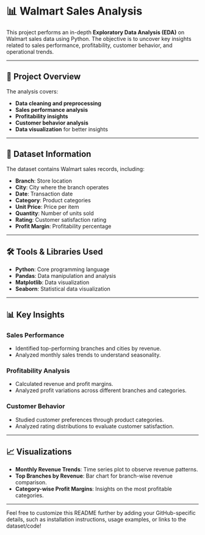 # 📊 Walmart Sales Analysis

This project performs an in-depth **Exploratory Data Analysis (EDA)** on Walmart sales data using Python. The objective is to uncover key insights related to sales performance, profitability, customer behavior, and operational trends.

---

## 📌 Project Overview

The analysis covers:  
- **Data cleaning and preprocessing**  
- **Sales performance analysis**  
- **Profitability insights**  
- **Customer behavior analysis**  
- **Data visualization** for better insights  

---

## 📂 Dataset Information

The dataset contains Walmart sales records, including:  
- **Branch**: Store location  
- **City**: City where the branch operates  
- **Date**: Transaction date  
- **Category**: Product categories  
- **Unit Price**: Price per item  
- **Quantity**: Number of units sold  
- **Rating**: Customer satisfaction rating  
- **Profit Margin**: Profitability percentage  

---

## 🛠️ Tools & Libraries Used

- **Python**: Core programming language  
- **Pandas**: Data manipulation and analysis  
- **Matplotlib**: Data visualization  
- **Seaborn**: Statistical data visualization  

---

## 📊 Key Insights

### Sales Performance  
- Identified top-performing branches and cities by revenue.  
- Analyzed monthly sales trends to understand seasonality.  

### Profitability Analysis  
- Calculated revenue and profit margins.  
- Analyzed profit variations across different branches and categories.  

### Customer Behavior  
- Studied customer preferences through product categories.  
- Analyzed rating distributions to evaluate customer satisfaction.  

---

## 📈 Visualizations

- **Monthly Revenue Trends**: Time series plot to observe revenue patterns.  
- **Top Branches by Revenue**: Bar chart for branch-wise revenue comparison.  
- **Category-wise Profit Margins**: Insights on the most profitable categories.  

---

Feel free to customize this README further by adding your GitHub-specific details, such as installation instructions, usage examples, or links to the dataset/code!
